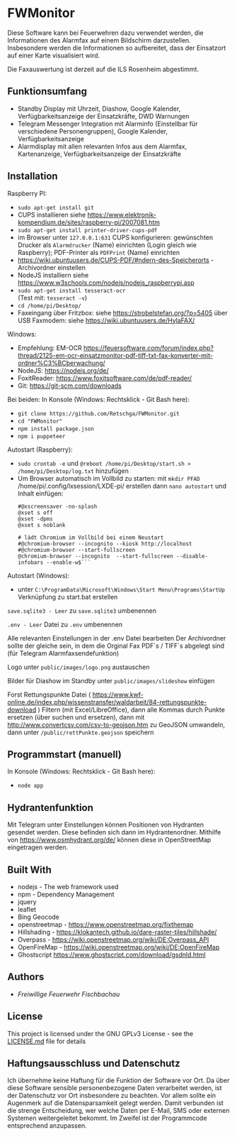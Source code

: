 ﻿# FWMonitor

Diese Software kann bei Feuerwehren dazu verwendet werden, die Informationen des Alarmfax auf einem Bildschirm darzustellen. 
Insbesondere werden die Informationen so aufbereitet, dass der Einsatzort auf einer Karte visualisiert wird.

Die Faxauswertung ist derzeit auf die ILS Rosenheim abgestimmt.

## Funktionsumfang

* Standby Display mit Uhrzeit, Diashow, Google Kalender, Verfügbarkeitsanzeige der Einsatzkräfte, DWD Warnungen
* Telegram Messenger Integration mit Alarminfo (Einstellbar für verschiedene Personengruppen), Google Kalender, Verfügbarkeitsanzeige
* Alarmdisplay mit allen relevanten Infos aus dem Alarmfax, Kartenanzeige, Verfügbarkeitsanzeige der Einsatzkräfte

## Installation

Raspberry PI: 
 - `sudo apt-get install git`
 - CUPS installieren siehe https://www.elektronik-kompendium.de/sites/raspberry-pi/2007081.htm 
 - `sudo apt-get install printer-driver-cups-pdf`
 - im Browser unter `127.0.0.1:631` CUPS konfigurieren: gewünschten Drucker als `Alarmdrucker` (Name) einrichten 
   (Login gleich wie Raspberry); PDF-Printer als `PDFPrint` (Name) einrichten 
 - https://wiki.ubuntuusers.de/CUPS-PDF/#ndern-des-Speicherorts - Archivordner einstellen
 - NodeJS installiern siehe https://www.w3schools.com/nodejs/nodejs_raspberrypi.asp
 - `sudo apt-get install tesseract-ocr`  
   (Test mit: `tesseract -v`)
 - `cd /home/pi/Desktop/`
 - Faxeingang über Fritzbox: siehe https://strobelstefan.org/?p=5405
              über USB Faxmodem: siehe https://wiki.ubuntuusers.de/HylaFAX/
 

Windows:	
 - Empfehlung: EM-OCR https://feuersoftware.com/forum/index.php?thread/2125-em-ocr-einsatzmonitor-pdf-tiff-txt-fax-konverter-mit-ordner%C3%BCberwachung/  
 - NodeJS: https://nodejs.org/de/
 - FoxitReader: https://www.foxitsoftware.com/de/pdf-reader/
 - Git: https://git-scm.com/downloads


Bei beiden: In Konsole (Windows: Rechtsklick - Git Bash here):
 - `git clone https://github.com/Retschga/FWMonitor.git`
 - `cd "FWMonitor"`
 - `npm install package.json`
 - `npm i puppeteer`
 
Autostart (Raspberry):
 - `sudo crontab -e` und `@reboot /home/pi/Desktop/start.sh > /home/pi/Desktop/log.txt` hinzufügen
 - Um Browser automatisch im Vollbild zu starten:
   mit `mkdir PFAD` /home/pi/.config/lxsession/LXDE-pi/ erstellen
   dann `nano autostart` und Inhalt einfügen:
    ```# Bildschirmschoner deaktivieren
	#@xscreensaver -no-splash
	@xset s off
	@xset -dpms
	@xset s noblank

	# lädt Chromium im Vollbild bei einem Neustart
	#@chromium-browser --incognito --kiosk http://localhost
	#@chromium-browser --start-fullscreen
	@chromium-browser --incognito  --start-fullscreen --disable-infobars --enable-w$```

Autostart (Windows):
 - unter `C:\ProgramData\Microsoft\Windows\Start Menu\Programs\StartUp` Verknüpfung zu start.bat erstellen






`save.sqlite3 - Leer` zu `save.sqlite3` umbenennen

`.env - Leer` Datei zu `.env` umbenennen

Alle relevanten Einstellungen in der .env Datei bearbeiten
Der Archivordner sollte der gleiche sein, in dem die Orginal Fax PDF´s / TIFF´s abgelegt sind (für Telegram Alarmfaxsendefunktion)

Logo unter `public/images/logo.png` austauschen

Bilder für Diashow im Standby unter `public/images/slideshow` einfügen

Forst Rettungspunkte Datei  ( https://www.kwf-online.de/index.php/wissenstransfer/waldarbeit/84-rettungspunkte-download ) Filtern (mit Excel/LibreOffice), dann
alle Kommas durch Punkte ersetzen (über suchen und ersetzen), dann mit http://www.convertcsv.com/csv-to-geojson.htm zu GeoJSON umwandeln, 
dann unter `/public/rettPunkte.geojson` speichern


## Programmstart (manuell)

In Konsole (Windows: Rechtsklick - Git Bash here):
 - `node app`

## Hydrantenfunktion

Mit Telegram unter Einstellungen können Positionen von Hydranten gesendet werden.
Diese befinden sich dann im Hydrantenordner. Mithilfe von https://www.osmhydrant.org/de/ können diese
in OpenStreetMap eingetragen werden.

## Built With

* nodejs - The web framework used
* npm - Dependency Management
* jquery
* leaflet
* Bing Geocode
* openstreetmap - https://www.openstreetmap.org/fixthemap
*   Hillshading - https://klokantech.github.io/dare-raster-tiles/hillshade/
* 	Overpass - https://wiki.openstreetmap.org/wiki/DE:Overpass_API
* 	OpenFireMap - https://wiki.openstreetmap.org/wiki/DE:OpenFireMap
* Ghostscript https://www.ghostscript.com/download/gsdnld.html


## Authors

*  *Freiwillige Feuerwehr Fischbachau*

## License

This project is licensed under the GNU GPLv3  License - see the [LICENSE.md](LICENSE.md) file for details

## Haftungsausschluss und Datenschutz

Ich übernehme keine Haftung für die Funktion der Software vor Ort. Da über diese Software sensible personenbezogene Daten verarbeitet werden, ist der Datenschutz vor Ort insbesondere zu beachten. Vor allem sollte ein Augenmerk auf die Datensparsamkeit gelegt werden. Damit verbunden ist die strenge Entscheidung, wer welche Daten per E-Mail, SMS oder externen Systemen weitergeleitet bekommt. Im Zweifel ist der Programmcode entsprechend anzupassen.

